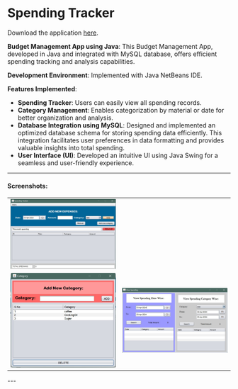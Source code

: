 # Spending Tracker

Download the application [here](https://github.com/Akshaya21513/Spending-Tracker/releases).

**Budget Management App using Java**: This Budget Management App, developed in Java and integrated with MySQL database, offers efficient spending tracking and analysis capabilities.

**Development Environment**: Implemented with Java NetBeans IDE.

**Features Implemented**:
- **Spending Tracker**: Users can easily view all spending records.
- **Category Management**: Enables categorization by material or date for better organization and analysis.
- **Database Integration using MySQL**: Designed and implemented an optimized database schema for storing spending data efficiently. This integration facilitates user preferences in data formatting and provides valuable insights into total spending.
- **User Interface (UI)**: Developed an intuitive UI using Java Swing for a seamless and user-friendly experience.

---

#### Screenshots:

<table>
   <tr>
      <td align="center"><img src="SpendingTracker.jpeg" alt="SpendingTracker"></td>
   </tr> 
  <tr>
    <td align="center"><img src="Category.jpeg" alt="Categorye"></td>
    <td align="center"><img src="ViewSpending.jpeg" alt="ViewSpending"></td>
</table>
---



